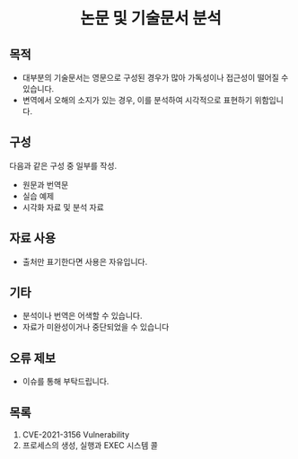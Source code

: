 <div align="center"> 
 
# 논문 및 기술문서 분석
</div>

## 목적
- 대부분의 기술문서는 영문으로 구성된 경우가 많아 가독성이나 접근성이 떨어질 수 있습니다.
- 변역에서 오해의 소지가 있는 경우, 이를 분석하여 시각적으로 표현하기 위함입니다.
 
## 구성
다음과 같은 구성 중 일부를 작성.
- 원문과 번역문
- 실습 예제
- 시각화 자료 및 분석 자료

## 자료 사용
- 출처만 표기한다면 사용은 자유입니다.

## 기타
- 분석이나 번역은 어색할 수 있습니다. 
- 자료가 미완성이거나 중단되었을 수 있습니다

## 오류 제보
- 이슈를 통해 부탁드립니다. 

## 목록
1. CVE-2021-3156  Vulnerability  
2. 프로세스의 생성, 실행과 EXEC 시스템 콜
